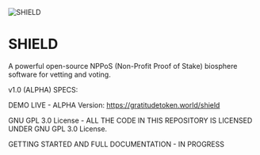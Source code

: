 ![SHIELD](https://gratitudetoken.world/shield/img/SHIELD-logo-105.png "SHIELD logo")
# SHIELD
A powerful open-source NPPoS (Non-Profit Proof of Stake) biosphere software for vetting and voting.


v1.0 (ALPHA) SPECS:

DEMO LIVE - ALPHA Version:
https://gratitudetoken.world/shield

GNU GPL 3.0 License - ALL THE CODE IN THIS REPOSITORY IS LICENSED UNDER GNU GPL 3.0 License.

GETTING STARTED AND FULL DOCUMENTATION - IN PROGRESS
